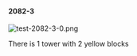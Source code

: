 #### 2082-3
![test-2082-3-0.png](https://github.com/lil-lab/nlvr/raw/master/nlvr/test/images/2/test-2082-3-0.png "test-2082-3-0.png")

There is 1 tower with 2 yellow blocks
